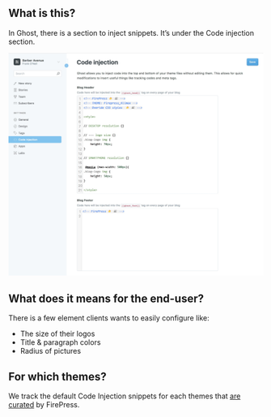 ## What is this?

In Ghost, there is a section to inject snippets. It’s under the Code injection section.

![pic](/img/2018-04-01_10h04.jpg)

## What does it means for the end-user?

There is a few element clients wants to easily configure like:

- The size of their logos
- Title & paragraph colors
- Radius of pictures

## For which themes?

We track the default Code Injection snippets for each themes that [are curated](https://github.com/firepress-org/Ghost-Theme-Curated-Collection/tree/master/01_go) by FirePress.





